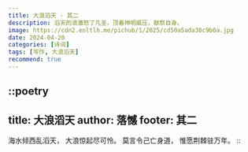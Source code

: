 ```yaml
---
title: 大浪滔天 - 其二
description: 滔天的浪激怒了凡圣，顶着神明威压，献祭自身。
image: https://cdn2.enltlh.me/pichub/1/2025/cd50a5ada30c9b0a.jpg
date: 2024-04-20
categories: [诗词]
tags: [写作, 大浪滔天]
recommend: true
---
```


::poetry
---
title: 大浪滔天
author: 落憾
footer: 其二
---
海水倾西乱滔天，
大浪惊起尽可怜。
莫言令己亡身道，
惟愿荆棘驻万年。
::
